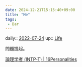 ```yaml
---
date: 2024-12-21T15:15:40+09:00
title: "Me"
tags:
 - Bar
---
```


daily:: [2022-07-24](Daily_Note/2022-07-24.md)
up:: [Life](Novel/Chaos/Life.md)

問題提起。

[論理学者 (INTP-T) | 16Personalities](https://www.16personalities.com/ja/結果/intp-t/x/sdec2xwot)